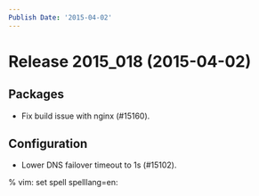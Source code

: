 ```yaml
---
Publish Date: '2015-04-02'
---
```


# Release 2015_018 (2015-04-02)

## Packages

- Fix build issue with nginx (#15160).

## Configuration

- Lower DNS failover timeout to 1s (#15102).

% vim: set spell spelllang=en:

